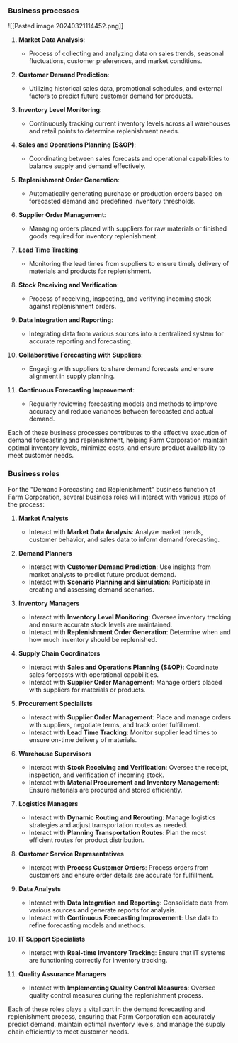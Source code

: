 ### Business processes

![[Pasted image 20240321114452.png]]
1. **Market Data Analysis**:
    
    - Process of collecting and analyzing data on sales trends, seasonal fluctuations, customer preferences, and market conditions.
2. **Customer Demand Prediction**:
    
    - Utilizing historical sales data, promotional schedules, and external factors to predict future customer demand for products.
3. **Inventory Level Monitoring**:
    
    - Continuously tracking current inventory levels across all warehouses and retail points to determine replenishment needs.
4. **Sales and Operations Planning (S&OP)**:
    
    - Coordinating between sales forecasts and operational capabilities to balance supply and demand effectively.
5. **Replenishment Order Generation**:
    
    - Automatically generating purchase or production orders based on forecasted demand and predefined inventory thresholds.
6. **Supplier Order Management**:
    
    - Managing orders placed with suppliers for raw materials or finished goods required for inventory replenishment.
7. **Lead Time Tracking**:
    
    - Monitoring the lead times from suppliers to ensure timely delivery of materials and products for replenishment.
8. **Stock Receiving and Verification**:
    
    - Process of receiving, inspecting, and verifying incoming stock against replenishment orders.
9. **Data Integration and Reporting**:
    
    - Integrating data from various sources into a centralized system for accurate reporting and forecasting.
10. **Collaborative Forecasting with Suppliers**:
    
    - Engaging with suppliers to share demand forecasts and ensure alignment in supply planning.
11. **Continuous Forecasting Improvement**:
    
    - Regularly reviewing forecasting models and methods to improve accuracy and reduce variances between forecasted and actual demand.

Each of these business processes contributes to the effective execution of demand forecasting and replenishment, helping Farm Corporation maintain optimal inventory levels, minimize costs, and ensure product availability to meet customer needs.

### Business roles

For the "Demand Forecasting and Replenishment" business function at Farm Corporation, several business roles will interact with various steps of the process:

1. **Market Analysts**
    
    - Interact with **Market Data Analysis**: Analyze market trends, customer behavior, and sales data to inform demand forecasting.
2. **Demand Planners**
    
    - Interact with **Customer Demand Prediction**: Use insights from market analysts to predict future product demand.
    - Interact with **Scenario Planning and Simulation**: Participate in creating and assessing demand scenarios.
3. **Inventory Managers**
    
    - Interact with **Inventory Level Monitoring**: Oversee inventory tracking and ensure accurate stock levels are maintained.
    - Interact with **Replenishment Order Generation**: Determine when and how much inventory should be replenished.
4. **Supply Chain Coordinators**
    
    - Interact with **Sales and Operations Planning (S&OP)**: Coordinate sales forecasts with operational capabilities.
    - Interact with **Supplier Order Management**: Manage orders placed with suppliers for materials or products.
5. **Procurement Specialists**
    
    - Interact with **Supplier Order Management**: Place and manage orders with suppliers, negotiate terms, and track order fulfillment.
    - Interact with **Lead Time Tracking**: Monitor supplier lead times to ensure on-time delivery of materials.
6. **Warehouse Supervisors**
    
    - Interact with **Stock Receiving and Verification**: Oversee the receipt, inspection, and verification of incoming stock.
    - Interact with **Material Procurement and Inventory Management**: Ensure materials are procured and stored efficiently.
7. **Logistics Managers**
    
    - Interact with **Dynamic Routing and Rerouting**: Manage logistics strategies and adjust transportation routes as needed.
    - Interact with **Planning Transportation Routes**: Plan the most efficient routes for product distribution.
8. **Customer Service Representatives**
    
    - Interact with **Process Customer Orders**: Process orders from customers and ensure order details are accurate for fulfillment.
9. **Data Analysts**
    
    - Interact with **Data Integration and Reporting**: Consolidate data from various sources and generate reports for analysis.
    - Interact with **Continuous Forecasting Improvement**: Use data to refine forecasting models and methods.
10. **IT Support Specialists**
    
    - Interact with **Real-time Inventory Tracking**: Ensure that IT systems are functioning correctly for inventory tracking.
11. **Quality Assurance Managers**
    
    - Interact with **Implementing Quality Control Measures**: Oversee quality control measures during the replenishment process.

Each of these roles plays a vital part in the demand forecasting and replenishment process, ensuring that Farm Corporation can accurately predict demand, maintain optimal inventory levels, and manage the supply chain efficiently to meet customer needs.